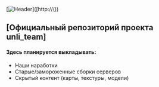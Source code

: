 [![Header]([https://i.imgur.com/PXXaz7g.jpg?size=2160x543&quality=96&type=album](https://i.imgur.com/9aRttX8.png))]([http://())
## [Официальный репозиторий проекта unli_team]
#### Здесь планируется выкладывать:
- Наши наработки
- Старые/замороженные сборки серверов
- Скрытый контент (карты, текстуры, модели)
